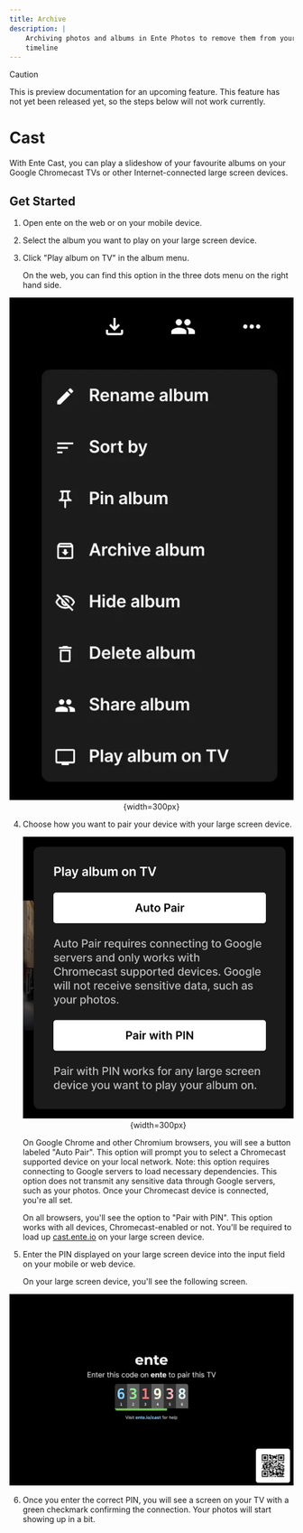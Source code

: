 ```yaml
---
title: Archive
description: |
    Archiving photos and albums in Ente Photos to remove them from your home
    timeline
---
```


> [!CAUTION]
>
> This is preview documentation for an upcoming feature. This feature has not
> yet been released yet, so the steps below will not work currently.

# Cast

With Ente Cast, you can play a slideshow of your favourite albums on your Google
Chromecast TVs or other Internet-connected large screen devices.

## Get Started

1. Open ente on the web or on your mobile device.
2. Select the album you want to play on your large screen device.
3. Click "Play album on TV" in the album menu.

    On the web, you can find this option in the three dots menu on the right
    hand side.

<div align="center">

![Album options menu](web-play-album-on-tv.webp){width=300px}

</div>

4. Choose how you want to pair your device with your large screen device.

    <div align="center">

    ![Pairing options](web-pairing-options.webp){width=300px}

    </div>

    On Google Chrome and other Chromium browsers, you will see a button labeled
    "Auto Pair". This option will prompt you to select a Chromecast supported device
    on your local network. Note: this option requires connecting to Google servers
    to load necessary dependencies. This option does not transmit any sensitive data
    through Google servers, such as your photos. Once your Chromecast device is
    connected, you're all set.

    On all browsers, you'll see the option to "Pair with PIN". This option works
    with all devices, Chromecast-enabled or not. You'll be required to load up
    [cast.ente.io](https://cast.ente.io) on your large screen device.

5. Enter the PIN displayed on your large screen device into the input field on
   your mobile or web device.

    On your large screen device, you'll see the following screen.

<div align="center">

![Pairing screen](tv-pairing-screen.webp)

</div>

6. Once you enter the correct PIN, you will see a screen on your TV with a green
   checkmark confirming the connection. Your photos will start showing up in a
   bit.
